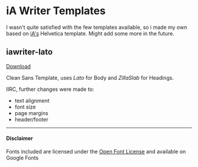 # iA Writer Templates
I wasn't quite satisfied with the few templates available, so i made my own based on [iA's](https://ia.net/writer/templates) Helvetica template. Might add some more in the future.

## iawriter-lato
[Download](/blob/master/dist/iawriter-lato.iatemplate.zip)

Clean Sans Template, uses _Lato_ for Body and _ZillaSlab_ for Headings.

IIRC, further changes were made to: 
- text alignment
- font size
- page margins
- header/footer

---

#### Disclaimer
Fonts included are licensed under the [Open Font License](https://scripts.sil.org/OFL) and available on Google Fonts
